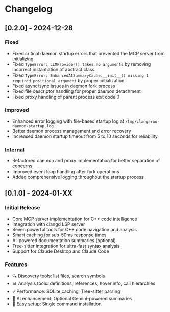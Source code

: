 # Changelog

## [0.2.0] - 2024-12-28

### Fixed
- Fixed critical daemon startup errors that prevented the MCP server from initializing
- Fixed `TypeError: LLMProvider() takes no arguments` by removing incorrect instantiation of abstract class
- Fixed `TypeError: EnhancedAISummaryCache.__init__() missing 1 required positional argument` by proper initialization
- Fixed async/sync issues in daemon fork process
- Fixed file descriptor handling for proper daemon detachment
- Fixed proxy handling of parent process exit code 0

### Improved
- Enhanced error logging with file-based startup log at `/tmp/clangaroo-daemon-startup.log`
- Better daemon process management and error recovery
- Increased daemon startup timeout from 5 to 10 seconds for reliability

### Internal
- Refactored daemon and proxy implementation for better separation of concerns
- Improved event loop handling after fork operations
- Added comprehensive logging throughout the startup process

## [0.1.0] - 2024-01-XX

### Initial Release
- Core MCP server implementation for C++ code intelligence
- Integration with clangd LSP server
- Seven powerful tools for C++ code navigation and analysis
- Smart caching for sub-50ms response times
- AI-powered documentation summaries (optional)
- Tree-sitter integration for ultra-fast syntax analysis
- Support for Claude Desktop and Claude Code

### Features
- 🔍 Discovery tools: list files, search symbols
- 📊 Analysis tools: definitions, references, hover info, call hierarchies
- ⚡ Performance: SQLite caching, Tree-sitter parsing
- 🤖 AI enhancement: Optional Gemini-powered summaries
- 🚀 Easy setup: Single command installation
